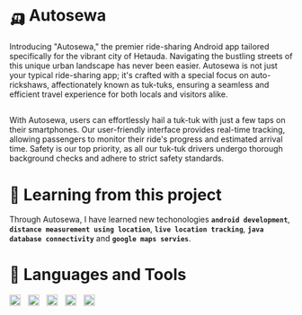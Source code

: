 # 🛺 Autosewa
Introducing "Autosewa," the premier ride-sharing Android app tailored specifically for the vibrant city of Hetauda. Navigating the bustling streets of this unique urban landscape has never been easier. Autosewa is not just your typical ride-sharing app; it's crafted with a special focus on auto-rickshaws, affectionately known as tuk-tuks, ensuring a seamless and efficient travel experience for both locals and visitors alike.

##
With Autosewa, users can effortlessly hail a tuk-tuk with just a few taps on their smartphones. Our user-friendly interface provides real-time tracking, allowing passengers to monitor their ride's progress and estimated arrival time. Safety is our top priority, as all our tuk-tuk drivers undergo thorough background checks and adhere to strict safety standards.

# 📓 Learning from this project 
Through Autosewa, I have learned new techonologies **`android development`**, **`distance measurement using location`**, **`live location tracking`**, **`java database connectivity`** and **`google maps servies`**.

# 🧰 Languages and Tools

<img align="left" alt="Git" width="20px" style="padding-right:10px;" src="https://cdn.jsdelivr.net/gh/devicons/devicon/icons/git/git-original.svg" />
<img align="left" alt="Android Studio" width="20px" style="padding-right:10px;" src="https://cdn.jsdelivr.net/gh/devicons/devicon/icons/androidstudio/androidstudio-plain.svg" />
<img align="left" alt="Java" width="20px" style="padding-right:10px;" src="https://cdn.jsdelivr.net/gh/devicons/devicon/icons/java/java-original.svg" />
<img align="left" alt="MySQL" width="20px" style="padding-right:10px;" src="https://cdn.jsdelivr.net/gh/devicons/devicon/icons/mysql/mysql-original.svg" />
<img align="left" alt="GitHub" width="20px" style="padding-right:10px;" src="https://cdn.jsdelivr.net/gh/devicons/devicon/icons/github/github-original.svg" />
<br />

#
